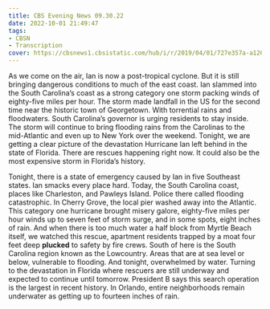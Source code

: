 ```yaml
---
title: CBS Evening News 09.30.22
date: 2022-10-01 21:49:47
tags:
- CBSN
- Transcription
cover: https://cbsnews1.cbsistatic.com/hub/i/r/2019/04/01/727e357a-a126-4138-a2c5-4d3222669d57/thumbnail/640x360/3ff2761028dc5c65cc4f07acd54bcd5c/cbsn2-logo-1920x1080.jpg
---
```

As we come on the air, Ian is now a post-tropical cyclone. But it is still bringing dangerous conditions to much of the east coast. Ian slammed into the South Carolina’s coast as a strong category one storm packing winds of eighty-five miles per hour. The storm made landfall in the US for the second time near the historic town of Georgetown. With torrential rains and floodwaters. South Carolina’s governor is urging residents to stay inside. The storm will continue to bring flooding rains from the Carolinas to the mid-Atlantic and even up to New York over the weekend. Tonight, we are getting a clear picture of the devastation Hurricane Ian left behind in the state of Florida. There are rescues happening right now. It could also be the most expensive storm in Florida’s history. 

Tonight, there is a state of emergency caused by Ian in five Southeast states. Ian smacks every place hard. Today, the South Carolina coast, places like Charleston, and Pawleys Island. Police there called flooding catastrophic. In Cherry Grove, the local pier washed away into the Atlantic. This category one hurricane brought misery galore, eighty-five miles per hour winds up to seven feet of storm surge, and in some spots, eight inches of rain. And when there is too much water a half block from Myrtle Beach itself, we watched this rescue, apartment residents trapped by a moat four feet deep **plucked** to safety by fire crews. South of here is the South Carolina region known as the Lowcountry. Areas that are at sea level or below, vulnerable to flooding. And tonight, overwhelmed by water.  Turning to the devastation in Florida where rescuers are still underway and expected to continue until tomorrow. President B says this search operation is the largest in recent history. In Orlando, entire neighborhoods remain underwater as getting up to fourteen inches of rain. 
